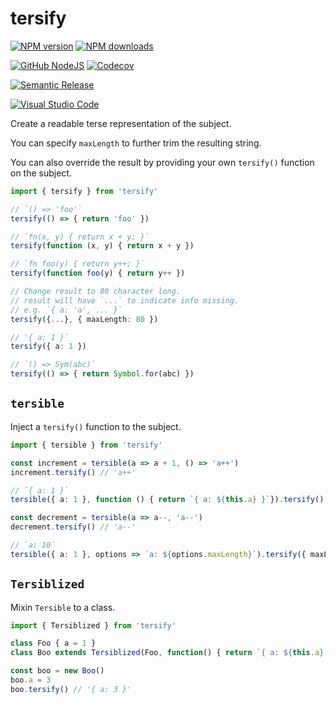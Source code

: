 # tersify

[![NPM version][npm-image]][npm-url]
[![NPM downloads][downloads-image]][downloads-url]

[![GitHub NodeJS][github-nodejs]][github-action-url]
[![Codecov][codecov-image]][codecov-url]

[![Semantic Release][semantic-release-image]][semantic-release-url]

[![Visual Studio Code][vscode-image]][vscode-url]

Create a readable terse representation of the subject.

You can specify `maxLength` to further trim the resulting string.

You can also override the result by providing your own `tersify()` function on the subject.

```ts
import { tersify } from 'tersify'

// `() => 'foo'`
tersify(() => { return 'foo' })

// `fn(x, y) { return x + y; }`
tersify(function (x, y) { return x + y })

// `fn foo(y) { return y++; }`
tersify(function foo(y) { return y++ })

// Change result to 80 character long.
// result will have `...` to indicate info missing.
// e.g. `{ a: 'a', ... }`
tersify({...}, { maxLength: 80 })

// '{ a: 1 }`
tersify({ a: 1 })

// `() => Sym(abc)`
tersify(() => { return Symbol.for(abc) })
```

## `tersible`

Inject a `tersify()` function to the subject.

```ts
import { tersible } from 'tersify'

const increment = tersible(a => a + 1, () => 'a++')
increment.tersify() // 'a++'

// `{ a: 1 }`
tersible({ a: 1 }, function () { return `{ a: ${this.a} }`}).tersify()

const decrement = tersible(a => a--, 'a--')
decrement.tersify() // 'a--'

// `a: 10`
tersible({ a: 1 }, options => `a: ${options.maxLength}`).tersify({ maxLength: 10 })
```

## `Tersiblized`

Mixin `Tersible` to a class.

```ts
import { Tersiblized } from 'tersify'

class Foo { a = 1 }
class Boo extends Tersiblized(Foo, function() { return `{ a: ${this.a} }` }) { }

const boo = new Boo()
boo.a = 3
boo.tersify() // '{ a: 3 }'
```

[codecov-image]: https://codecov.io/gh/unional/tersify/branch/main/graph/badge.svg
[codecov-url]: https://codecov.io/gh/unional/tersify
[downloads-image]: https://img.shields.io/npm/dm/tersify.svg?style=flat
[downloads-url]: https://npmjs.org/package/tersify
[github-nodejs]: https://github.com/unional/tersify/workflows/nodejs/badge.svg
[github-action-url]: https://github.com/unional/tersify/actions
[npm-image]: https://img.shields.io/npm/v/tersify.svg?style=flat
[npm-url]: https://npmjs.org/package/tersify
[semantic-release-image]: https://img.shields.io/badge/%20%20%F0%9F%93%A6%F0%9F%9A%80-semantic--release-e10079.svg
[semantic-release-url]: https://github.com/semantic-release/semantic-release
[vscode-image]: https://img.shields.io/badge/vscode-ready-green.svg
[vscode-url]: https://code.visualstudio.com/
